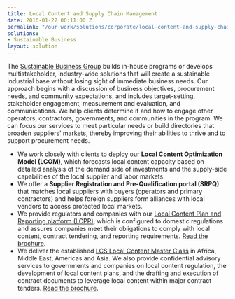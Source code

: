 ```yaml
---
title: Local Content and Supply Chain Management
date: 2016-01-22 00:11:00 Z
permalink: "/our-work/solutions/corporate/local-content-and-supply-chain-management"
solutions:
- Sustainable Business
layout: solution
---
```


The [Sustainable Business Group](/our-work/solutions/sustainable-business) builds in-house programs or develops multistakeholder, industry-wide solutions that will create a sustainable industrial base without losing sight of immediate business needs. Our approach begins with a discussion of business objectives, procurement needs, and community expectations, and includes target-setting, stakeholder engagement, measurement and evaluation, and communications. We help clients determine if and how to engage other operators, contractors, governments, and communities in the program. We can focus our services to meet particular needs or build directories that broaden suppliers’ markets, thereby improving their abilities to thrive and to support procurement needs.

* We work closely with clients to deploy our **Local Content Optimization Model (LCOM)**, which forecasts local content capacity based on detailed analysis of the demand side of investments and the supply-side capabilities of the local supplier and labor markets.
* We offer a **Supplier Registration and Pre-Qualification portal (SRPQ)** that matches local suppliers with buyers (operators and primary contractors) and helps foreign suppliers form alliances with local vendors to access protected local markets.  
* We provide regulators and companies with our [Local Content Plan and Reporting platform (LCPR)](/our-work/local-content-plan-and-report), which is configured to domestic regulations and assures companies meet their obligations to comply with local content, contract tendering, and reporting requirements. [Read the brochure](/uploads/lcpr-final.pdf).
* We deliver the established [LCS Local Content Master Class](/our-work/local-content-master-class) in Africa, Middle East, Americas and Asia. We also provide confidential advisory services to governments and companies on local content regulation, the development of local content plans, and the drafting and execution of contract documents to leverage local content within major contract tenders. [Read the brochure](/uploads/tanzania-brochure.pdf).  

